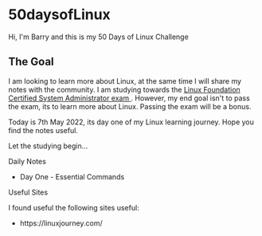 # 50daysofLinux

Hi, I'm Barry and this is my 50 Days of Linux Challenge

## The Goal
I am looking to learn more about Linux, at the same time I will share my notes with the community. I am studying towards the [Linux Foundation Certified System Administrator exam ](https://training.linuxfoundation.org/certification/linux-foundation-certified-sysadmin-lfcs/). However, my end goal isn't to pass the exam, its to learn more about Linux. Passing the exam will be a bonus.

Today is 7th May 2022, its day one of my Linux learning journey. Hope you find the notes useful.

Let the studying begin...

Daily Notes


<ul>
  <li>Day One - Essential Commands</li>
</ul>


Useful Sites

I found useful the following sites useful:

<ul>
   <li>https://linuxjourney.com/</li>
</ul>
